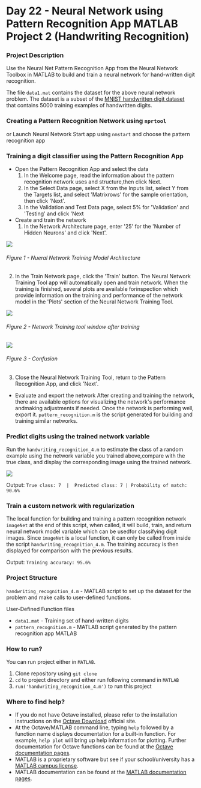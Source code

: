 # Day 22 - Neural Network using Pattern Recognition App MATLAB Project 2 (Handwriting Recognition)

### Project Description
Use the Neural Net Pattern Recognition App from the Neural Network Toolbox  in MATLAB to build and train a neural network for hand-written digit recognition.

The file `data1.mat` contains the dataset for the above neural network problem. The dataset is a subset of the [MNIST handwritten digit dataset](http://yann.lecun.com/exdb/mnist/) that contains 5000 training examples of handwritten digits.

### Creating a Pattern Recognition Network using `nprtool`
or Launch Neural Network Start app using `nmstart` and choose the pattern recognition app

###  Training a digit classifier using the Pattern Recognition App
* Open the Pattern Recognition App and select the data
  1. In the Welcome page, read the information about the pattern recognition network uses and structure,then click Next.
  2. In the Select Data page, select X from the Inputs list, select Y from the Targets list, and select 'Matrixrows' for the sample orientation, then click 'Next'.
  3. In the Validation and Test Data page, select 5% for 'Validation' and 'Testing' and click 'Next
* Create and train the network
  1. In the Network Architecture page, enter '25' for the 'Number of Hidden Neurons' and click 'Next'.
  
![](handwriting_recognition_pattern_recognition_app/results/neural_network_pattern.png)
###### Figure 1 - Nueral Network Training Model Architecture

  2. In the Train Network page, click the 'Train' button. The Neural Network Training Tool app will automatically open and train network. When the training is finished, several plots are available forinspection which provide information on the training and performance of the network model in the 'Plots' section of the Neural Network Training Tool.
  
![](handwriting_recognition_pattern_recognition_app/results/neural_network_training_tool.png)
###### Figure 2 - Network Training tool window after training

![](handwriting_recognition_pattern_recognition_app/results/confusion.png)
###### Figure 3 - Confusion 

  3. Close the Neural Network Training Tool, return to the Pattern Recognition App, and click 'Next'.
* Evaluate and export the network
 After creating and training the network, there are available options for visualizing the network's performance andmaking adjustments if needed. Once the network is performing well, export it. `pattern_recognition.m` is the script generated for building and training similar networks. 
 
 ### Predict digits using the trained network variable
 Run the `handwriting_recognition_4.m` to estimate the class of a random example using the network variable you trained above,compare with the true class, and display the corresponding image using the trained network.
 
 
![](handwriting_recognition_pattern_recognition_app/results/prediction.png)

 Output: ```True class: 7  |  Predicted class: 7 | Probability of match: 90.6% ```
 
 ### Train a custom network with regularization
 The local function for building and training a pattern recognition network `imageNet` at the end of this script, when called, it will build, train, and return neural network model variable which can be usedfor classifying digit images. Since `imageNet` is a local function, it can only be called from inside the script `handwriting_recognition_4.m`. The training accuracy is then displayed for comparison with the previous results. 
 
 Output: ```Training accuracy: 95.6% ```

### Project Structure 

`handwriting_recognition_4.m` - MATLAB script to set up the dataset for the problem and make calls to user-defined functions.

User-Defined Function files

* `data1.mat` - Training set of hand-written digits
* `pattern_recognition.m` - MATLAB script generated by the pattern recognition app MATLAB


### How to run?
You can run project either in `MATLAB`. 
1. Clone repository using `git clone `
2. `cd` to project directory and either run following command in `MATLAB`
2. `run('handwriting_recognition_4.m')` to run this project

### Where to find help?
* If you do not have Octave installed, please refer to the installation instructions on the [Octave Download](https://www.gnu.org/software/octave/download.html) official site.
* At the Octave/MATLAB command line, typing `help` followed by a function name displays documentation for a built-in function. For example, `help plot` will bring up help information for plotting. Further documentation for Octave functions can be found at the [Octave documentation pages](https://octave.org/doc/v5.2.0/). 
* MATLAB is a proprietary software but see if your school/university has a [MATLAB campus license](https://in.mathworks.com/academia/tah-support-program/eligibility.html). 
* MATLAB documentation can be found at the [MATLAB documentation pages](https://in.mathworks.com/help/matlab/?refresh=true).


